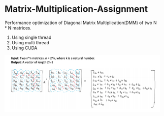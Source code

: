 # Matrix-Multiplication-Assignment

Performance optimization of Diagonal Matrix Multiplication(DMM) of two N * N matrices.

1) Using single thread  
2) Using multi thread  
3) Using CUDA

![alt text](images/DMM.png)
